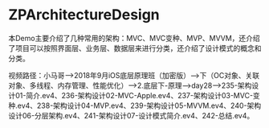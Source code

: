 # ZPArchitectureDesign
本Demo主要介绍了几种常用的架构：MVC、MVC变种、MVP、MVVM，还介绍了项目可以按照界面层、业务层、数据层来进行分类，还介绍了设计模式的概念和分类。

视频路径：小马哥——>2018年9月iOS底层原理班（加密版）——>下（OC对象、关联对象、多线程、内存管理、性能优化）——>2.底层下-原理——>day28——>235-架构设计01-简介.ev4、236-架构设计02-MVC-Apple.ev4、237-架构设计03-MVC-变种.ev4、238-架构设计04-MVP.ev4、239-架构设计05-MVVM.ev4、240-架构设计06-分层架构.ev4、241-架构设计07-设计模式简介.ev4、242-总结.ev4。
